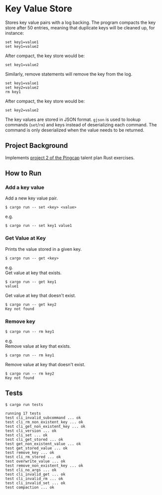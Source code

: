 # Key Value Store

Stores key value pairs with a log backing. The program compacts the key store after 50 entries, meaning that duplicate keys will be cleaned up, for instance:  
```
set key1=value1  
set key1=value2  
```
After compact, the key store would be:
```
set key1=value2  
```

Similarly, remove statements will remove the key from the log.
```
set key1=value1  
set key2=value2  
rm key1
```
After compact, the key store would be:
```
set key2=value2  
```

The key values are stored in JSON format. `gjson` is used to lookup commands (`set`/`rm`) and keys instead of deserializing each command. The command is only deserialized when the value needs to be returned.
## Project Background

Implements [project 2 of the Pingcap](https://github.com/pingcap/talent-plan/blob/master/courses/rust/projects/project-2/README.md) talent plan Rust exercises.

## How to Run

### Add a key value
Add a new key value pair.
```
$ cargo run -- set <key> <value>
```

e.g.
```
$ cargo run -- set key1 value1
```

### Get Value at Key
Prints the value stored in a given key.
```
$ cargo run -- get <key>
```
e.g.  
Get value at key that exists.
```
$ cargo run -- get key1
value1
```
Get value at key that doesn't exist.
```
$ cargo run -- get key2
Key not found
```
### Remove key
```
$ cargo run -- rm key1
```
e.g.  
Remove value at key that exists.
```
$ cargo run -- rm key1
```
Remove value at key that doesn't exist.
```
$ cargo run -- rm key2
Key not found
```


## Tests
```
$ cargo run tests
```

```
running 17 tests
test cli_invalid_subcommand ... ok
test cli_rm_non_existent_key ... ok
test cli_get_non_existent_key ... ok
test cli_version ... ok
test cli_set ... ok
test cli_get_stored ... ok
test get_non_existent_value ... ok
test get_stored_value ... ok
test remove_key ... ok
test cli_rm_stored ... ok
test overwrite_value ... ok
test remove_non_existent_key ... ok
test cli_no_args ... ok
test cli_invalid_get ... ok
test cli_invalid_rm ... ok
test cli_invalid_set ... ok
test compaction ... ok
```